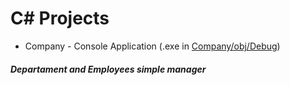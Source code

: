 # C# Projects

* Company - Console Application (.exe in [Company/obj/Debug](https://github.com/isaiasvallejos/csharp/tree/master/Company/Company/obj/Debug))
##### Departament and Employees simple manager
